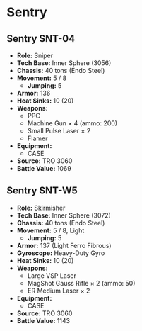 # Sentry
## Sentry SNT-04
- **Role:** Sniper
- **Tech Base:** Inner Sphere (3056)
- **Chassis:** 40 tons (Endo Steel)
- **Movement:** 5 / 8
  - **Jumping:** 5
- **Armor:** 136
- **Heat Sinks:** 10 (20)
- **Weapons:**
  - PPC
  - Machine Gun × 4 (ammo: 200)
  - Small Pulse Laser × 2
  - Flamer
- **Equipment:**
  - CASE
- **Source:** TRO 3060
- **Battle Value:** 1069

## Sentry SNT-W5
- **Role:** Skirmisher
- **Tech Base:** Inner Sphere (3072)
- **Chassis:** 40 tons (Endo Steel)
- **Movement:** 5 / 8, Light
  - **Jumping:** 5
- **Armor:** 137 (Light Ferro Fibrous)
- **Gyroscope:** Heavy-Duty Gyro
- **Heat Sinks:** 10 (20)
- **Weapons:**
  - Large VSP Laser
  - MagShot Gauss Rifle × 2 (ammo: 50)
  - ER Medium Laser × 2
- **Equipment:**
  - CASE
- **Source:** TRO 3060
- **Battle Value:** 1143

